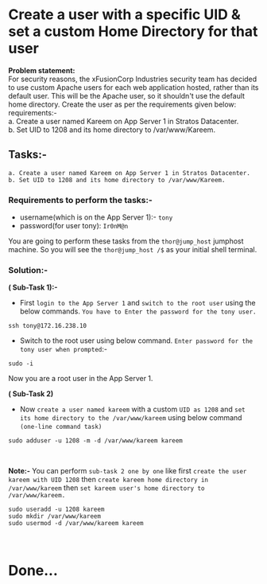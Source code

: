 # Create a user with a specific UID & set a custom Home Directory for that user

**Problem statement:**  
For security reasons, the xFusionCorp Industries security team has decided to use custom Apache users for each web application hosted, rather than its default user. This will be the Apache user, so it shouldn't use the default home directory. Create the user as per the requirements given below:  
requirements:-  
a. Create a user named Kareem on App Server 1 in Stratos Datacenter.   
b. Set UID to 1208 and its home directory to /var/www/Kareem.   

## Tasks:-  
`a. Create a user named Kareem on App Server 1 in Stratos Datacenter.`  
`b. Set UID to 1208 and its home directory to /var/www/Kareem.`

### Requirements to perform the tasks:-  
 - username(which is on the App Server 1):- `tony`
 - password(for user tony): `Ir0nM@n`

You are going to perform these tasks from the `thor@jump_host` jumphost machine. So you will see the `thor@jump_host /$` as your initial shell terminal.

### Solution:-  

**( Sub-Task 1):-**  
- First `login to the App Server 1` and `switch to the root user` using the below commands. `You have to Enter the password for the tony user.`
```
ssh tony@172.16.238.10
```
- Switch to the root user using below command. `Enter password for the tony user when prompted`:-  
```
sudo -i
```    
Now you are a root user in the App Server 1.  

**( Sub-Task 2)**   
- Now `create a user named kareem` with a custom `UID as 1208` and `set its home directory to the /var/www/kareem` using below command `(one-line command task)`  
```
sudo adduser -u 1208 -m -d /var/www/kareem kareem
```
<br/>

**Note:-** You can perform `sub-task 2 one by one` like first `create the user kareem with UID 1208` then `create kareem home directory in /var/www/kareem` then `set kareem user's home directory to /var/www/kareem.` 
```
sudo useradd -u 1208 kareem
sudo mkdir /var/www/kareem
sudo usermod -d /var/www/kareem kareem
```  
<br/>  

# Done...

